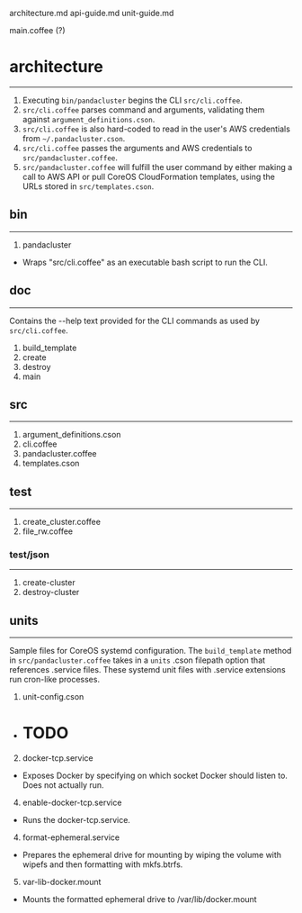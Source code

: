 
architecture.md
api-guide.md
unit-guide.md

main.coffee (?)

# architecture
------------------
1. Executing `bin/pandacluster` begins the CLI `src/cli.coffee`.
2. `src/cli.coffee` parses command and arguments, validating them against `argument_definitions.cson`.
3. `src/cli.coffee` is also hard-coded to read in the user's AWS credentials from `~/.pandacluster.cson`.
3. `src/cli.coffee` passes the arguments and AWS credentials to `src/pandacluster.coffee`.
4. `src/pandacluster.coffee` will fulfill the user command by either making a call to AWS API or pull CoreOS CloudFormation templates, using the URLs stored in `src/templates.cson`.


## bin
------------------

1. pandacluster
  - Wraps "src/cli.coffee" as an executable bash script to run the CLI.

##  doc
------------------

Contains the --help text provided for the CLI commands as used by `src/cli.coffee`.

1. build_template
2. create
3. destroy
4. main

## src
------------------

1. argument_definitions.cson
2. cli.coffee
3. pandacluster.coffee
4. templates.cson

## test
------------------

1. create_cluster.coffee
2. file_rw.coffee

### test/json
------------------

1. create-cluster
2. destroy-cluster

## units
------------------

Sample files for CoreOS systemd configuration.  The `build_template` method in `src/pandacluster.coffee` takes in a `units` .cson filepath option that references .service files.  These systemd unit files with .service extensions run cron-like processes.


1. unit-config.cson
  - # TODO
2. docker-tcp.service
  - Exposes Docker by specifying on which socket Docker should listen to.  Does not actually run.
4. enable-docker-tcp.service
  - Runs the docker-tcp.service.
4. format-ephemeral.service
  - Prepares the ephemeral drive for mounting by wiping the volume with wipefs and then formatting with mkfs.btrfs.
5. var-lib-docker.mount
  - Mounts the formatted ephemeral drive to /var/lib/docker.mount
